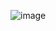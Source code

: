 ![image](https://user-images.githubusercontent.com/105706186/188477924-8712141d-b559-447d-b030-e5a440c7d03d.png)
